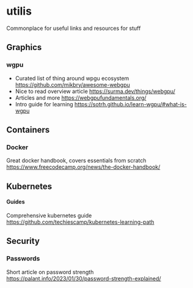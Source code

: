 # utilis
Commonplace for useful links and resources for stuff

## Graphics

### wgpu
* Curated list of thing around wpgu ecosystem https://github.com/mikbry/awesome-webgpu
* Nice to read overview article
https://surma.dev/things/webgpu/
* Articles and more https://webgpufundamentals.org/ 
* Intro guide for learning https://sotrh.github.io/learn-wgpu/#what-is-wgpu


## Containers
### Docker
Great docker handbook, covers essentials from scratch
https://www.freecodecamp.org/news/the-docker-handbook/

## Kubernetes
#### Guides
Comprehensive kubernetes guide
https://github.com/techiescamp/kubernetes-learning-path

## Security

### Passwords
Short article on password strength
https://palant.info/2023/01/30/password-strength-explained/

